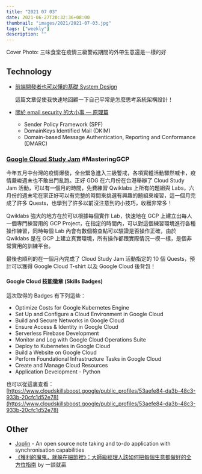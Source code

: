 ```yaml
---
title: "2021 07 03"
date: 2021-06-27T20:32:36+08:00
thumbnail: "images/2021/2021-07-03.jpg"
tags: ["weekly"]
description: ""
---
```


Cover Photo: 三味食堂在疫情三級警戒期間的外帶生意還是一樣的好

## Technology

* [前端開發者也可以懂的基礎 System Design](https://medium.com/starbugs/前端開發者也可以懂的基礎-system-design-5468e0f43033)

  這篇文章促使我快速地回顧一下自己平常是怎麼思考系統架構設計！

* [關於 email security 的大小事 — 原理篇](https://medium.com/cymetrics/email-security-spf-dkim-dmarc-part1-63d10091cb44)
  * Sender Policy Framework (SPF)
  * DomainKeys Identified Mail (DKIM)
  * Domain-based Message Authentication, Reporting and Conformance (DMARC)

### [Google Cloud Study Jam](https://events.withgoogle.com/cloud-study-jam-2021-twhk/) #MasteringGCP

今年五月中台灣的疫情爆發，全台緊急進入三級警戒，各項實體活動驟然喊卡，疫情嚴峻週末也不敢出門亂跑。正好 GDG 在六月份在台港舉辦了 Cloud Study Jam 活動，可以有一個月的時間，免費練習 Qwiklabs 上所有的題組與 Labs，六月份的週末宅在家正好可以有完整的時間來挑選有興趣的題組來複習，這一個月完成了許多 Quests，也學到了許多以前沒注意到的小技巧，收穫非常多！

Qwiklabs 強大的地方在於可以根據每個實作 Lab，快速地在 GCP 上建立出每人一個專門練習用的 GCP Project，在指定的時間內，可以對這個練習環境進行各種操作練習，同時每個 Lab 內會有數個檢查點可以驗證是否操作正確，由於 Qwiklabs 是在 GCP 上建立真實環境，所有操作都跟實際情況一模一樣，是個非常實用的訓練平台。

最後也順利的在一個月內完成了 Cloud Study Jam 活動指定的 10 個 Quests，預計可以獲得 Google Cloud T-shirt 以及 Google Cloud 後背包！

#### Google Cloud 技能徽章 (Skills Badges)
這次取得的 Badges 有下列這些：

* Optimize Costs for Google Kubernetes Engine
* Set Up and Configure a Cloud Environment in Google Cloud
* Build and Secure Networks in Google Cloud
* Ensure Access & Identity in Google Cloud
* Serverless Firebase Development
* Monitor and Log with Google Cloud Operations Suite
* Deploy to Kubernetes in Google Cloud
* Build a Website on Google Cloud
* Perform Foundational Infrastructure Tasks in Google Cloud
* Create and Manage Cloud Resources
* Application Development - Python

也可以從這裏查看：[https://www.cloudskillsboost.google/public_profiles/53aefe84-da3b-48c3-933b-20cfc1d52e78](https://www.cloudskillsboost.google/public_profiles/53aefe84-da3b-48c3-933b-20cfc1d52e78)


## Other

* [Joplin](https://joplinapp.org) - An open source note taking and to-do application with synchronisation capabilities
* [《獲利的魔鬼，就躲在細節裡》：大師級經理人該如何把每個生意都做好的全方位指南](https://www.nego.com.tw/latestArticles_con?id=3EA8C527A0BC4F0DB7D97708E7BD151B) by 一談就贏
